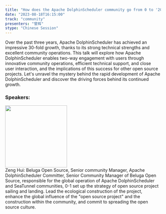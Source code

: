 ```yaml
---
title: "How does the Apache DolphinScheduler community go from 0 to '20,000 +' users?"
date: "2023-08-18T16:15:00" 
track: "community"
presenters: "曾辉"
stype: "Chinese Session"
---
```

Over the past three years, Apache DolphinScheduler has achieved an impressive 30-fold growth, thanks to its strong technical strengths and excellent community operations. This talk will explore how Apache DolphinScheduler enables two-way engagement with users through innovative community operations, efficient technical support, and close user interaction, and the implications of this success for other open source projects. Let's unravel the mystery behind the rapid development of Apache DolphinScheduler and discover the driving forces behind its continued growth.
 ### Speakers: 
 <img src="https://img.bagevent.com/resource/20230501/2034369290.JPG" width="200" /><br>Zeng Hui: Beluga Open Source, Senior community Manager, Apache DolphinScheduler Committer, Senior Community Manager of Beluga Open Source, responsible for the global operation of Apache DolphinScheduler and SeaTunnel communities, 0-1 set up the strategy of open source project sailing and landing. Lead the ecological construction of the project, enhance the global influence of the "open source project" and the construction within the community, and commit to spreading the open source culture.
 <br><br>